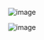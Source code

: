 ![image](https://github.com/user-attachments/assets/5c623084-78a4-41ec-93c4-a17f97524293)

![image](https://github.com/user-attachments/assets/5f15efb4-a89a-4203-a8bd-1b4f694fb85f)
